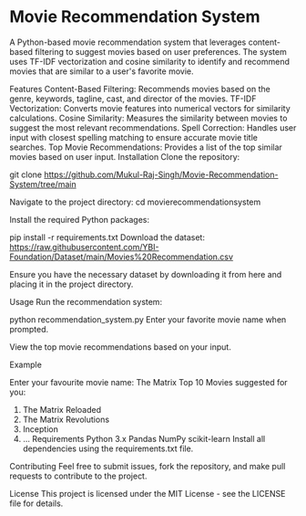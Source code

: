 # Movie Recommendation System
A Python-based movie recommendation system that leverages content-based filtering to suggest movies based on user preferences. The system uses TF-IDF vectorization and cosine similarity to identify and recommend movies that are similar to a user's favorite movie.

Features
Content-Based Filtering: Recommends movies based on the genre, keywords, tagline, cast, and director of the movies.
TF-IDF Vectorization: Converts movie features into numerical vectors for similarity calculations.
Cosine Similarity: Measures the similarity between movies to suggest the most relevant recommendations.
Spell Correction: Handles user input with closest spelling matching to ensure accurate movie title searches.
Top Movie Recommendations: Provides a list of the top similar movies based on user input.
Installation
Clone the repository:

git clone https://github.com/Mukul-Raj-Singh/Movie-Recommendation-System/tree/main

Navigate to the project directory:
cd movierecommendationsystem

Install the required Python packages:

pip install -r requirements.txt
Download the dataset:
https://raw.githubusercontent.com/YBI-Foundation/Dataset/main/Movies%20Recommendation.csv

Ensure you have the necessary dataset by downloading it from here and placing it in the project directory.

Usage
Run the recommendation system:


python recommendation_system.py
Enter your favorite movie name when prompted.

View the top movie recommendations based on your input.

Example

Enter your favourite movie name: The Matrix
Top 10 Movies suggested for you:
1. The Matrix Reloaded
2. The Matrix Revolutions
3. Inception
4. ...
Requirements
Python 3.x
Pandas
NumPy
scikit-learn
Install all dependencies using the requirements.txt file.

Contributing
Feel free to submit issues, fork the repository, and make pull requests to contribute to the project.

License
This project is licensed under the MIT License - see the LICENSE file for details.

